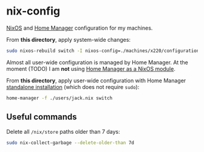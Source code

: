 # nix-config

[NixOS](https://nixos.org/) and [Home Manager](https://nixos.wiki/wiki/Home_Manager) configuration for my machines.

From **this directory**, apply system-wide changes:

```sh
sudo nixos-rebuild switch -I nixos-config=./machines/x220/configuration.nix --verbose
```

Almost all user-wide configuration is managed by Home Manager. At the moment (TODO) I am **not** using [Home Manager as a NixOS module](https://nix-community.github.io/home-manager/index.xhtml#sec-install-nixos-module).

From **this directory**, apply user-wide configuration with Home Manager [standalone installation](https://nix-community.github.io/home-manager/index.xhtml#sec-install-standalone) (which does not require `sudo`):

```sh
home-manager -f ./users/jack.nix switch
```

## Useful commands

Delete all `/nix/store` paths older than 7 days:

```sh
sudo nix-collect-garbage --delete-older-than 7d
```
